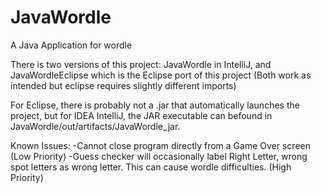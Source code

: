 # JavaWordle
A Java Application for wordle


There is two versions of this project: JavaWordle in IntelliJ, and JavaWordleEclipse which is the Eclipse port of this project (Both work as intended but eclipse requires slightly different imports)

For Eclipse, there is probably not a .jar that automatically launches the project, but for IDEA IntelliJ, the JAR executable can befound in JavaWordle/out/artifacts/JavaWordle_jar.

Known Issues:
-Cannot close program directly from a Game Over screen (Low Priority)
-Guess checker will occasionally label Right Letter, wrong spot letters as wrong letter. This can cause wordle difficulties. (High Priority)
